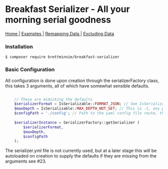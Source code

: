# Breakfast Serializer - All your morning serial goodness

<nav>
    <span>
        <a href='index.md'>
            Home
        </a>
    </span>
    | 
    <span>
        <a href='examples.md'>
            Examples
        </a>
    </span>
     |
    <span>
        <a href='remapping.md'>
            Remapping Data
        </a>
    </span>
     | 
    <span>
        <a href='exclusions.md'>
            Excluding Data
        </a>
    </span>
</nav>

### Installation

`$ composer require brettminnie/breakfast-serializer`

### Basic Configuration

All configuration is done upon creation through the serializerFactory class, this takes 3 arguments, all of which have 
somewhat sensible defaults.

```php

    // These are mimicking the defaults
    $serializerFormat = IsSerializable::FORMAT_JSON; // See IsSerializable for other options
    $maxDepth = IsSerializable::MAX_DEPTH_NOT_SET; // This is -1, any positive number will be honoured for depth traversal
    $configPath = './config'; // Path to the yaml config file route, this is loaded recursively
    
    $serializerInstance = SerializerFactory::getSerializer (
        $serializerFormat,
        $maxDepth,
        $configPath
    );
```

The serializer.yml file is not currently used, but at a later stage this will be autoloaded on creation to supply the 
defaults if they are missing from the arguments see #23.
